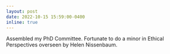 ```yaml
---
layout: post
date: 2022-10-15 15:59:00-0400
inline: true
---
```


Assembled my PhD Committee. Fortunate to do a minor in Ethical Perspectives overseen by Helen Nissenbaum. 
